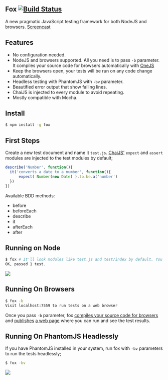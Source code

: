 ## Fox [![Build Status](https://travis-ci.org/azer/fox.png)](https://travis-ci.org/azer/fox)

A new pragmatic JavaScript testing framework for both NodeJS and browsers. [Screencast](https://vimeo.com/72334347)

## Features

- No configuration needed.
- NodeJS and browsers supported. All you need is to pass `-b` parameter. It compiles your source code for browsers automatically with [OneJS](http://github.com/azer/onejs) 
- Keep the browsers open, your tests will be run on any code change automatically.
- Headless testing with PhantomJS with `-bv` parameter.
- Beautified error output that show failing lines.
- ChaiJS is injected to every module to avoid repeating.
- Mostly compatible with Mocha.

## Install

```bash
$ npm install -g fox
```

## First Steps

Create a new test document and name it `test.js`. [ChaiJS'](http://chaijs.com) `expect` and `assert` modules are injected to the test modules by default;

```js
describe('Number', function(){
  it('converts a date to a number', function(){    
      expect( Number(new Date) ).to.be.a('number')
  })
})
```

Available BDD methods:

* before
* beforeEach
* describe
* it
* afterEach
* after

## Running on Node

```bash
$ fox # It'll look modules like test.js and test/index by default. You can specify them manually; fox test_foo.js test_b*.js
OK, passed 1 test.
```

![](https://dl.dropbox.com/s/agkrqwdrw3jlfhs/fox_cli.png)

## Running On Browsers

```bash
$ fox -b
Visit localhost:7559 to run tests on a web browser
```

Once you pass `-b` parameter, fox [compiles your source code for browsers](https://github.com/azer/fox/blob/master/lib/browser.js) and [publishes](https://github.com/azer/fox/blob/master/lib/server.js) [a web page](https://github.com/azer/fox/blob/master/web/index.html) where you can run and see the test results.

## Running On PhantomJS Headlessly

If you have PhantomJS installed in your system, run fox with `-bv` parameters to run the tests headlessly;

```bash
$ fox -bv
```

![](https://dl.dropboxusercontent.com/s/xji3v0p4yonssgy/fox-bv.png)
